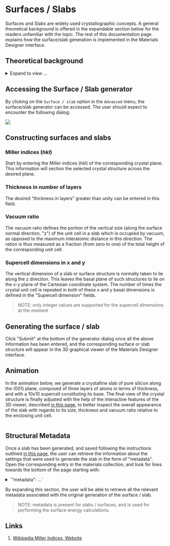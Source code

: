 # Surfaces / Slabs

Surfaces and Slabs are widely used crystallographic concepts. A general theoretical background is offered in the expandable section below for the readers unfamiliar with the topic. The rest of this documentation page explains how the surface/slab generation is implemented in the Materials Designer interface.

## Theoretical background
 
<details markdown="1">
  <summary>
    Expand to view ...
  </summary>

### Miller indices

Crystal surfaces are defined in terms of their Miller indices [[1](#links)]. Miller indices are a set of three integer numbers, conventionally expressed in the form $(hkl)$, which constitutes a convenient shorthand notation to refer to an entire family of lattice planes in a crystal. In particular, a generic set of Miller indices $(hkl)$ denotes the family of planes orthogonal to $h\mathbf {b_{1}} +k\mathbf {b_{2}} +\ell \mathbf {b_{3}}$, where $\mathbf {b_{i}}$ are the basis of the *reciprocal* lattice vectors. However, it is important to caution that the so-defined plane is not always orthogonal to the linear combination of *direct* lattice vectors $h\mathbf {a_{1}} +k\mathbf {a_{2}} +\ell \mathbf {a_{3}}$, since the reciprocal lattice vectors need not be mutually orthogonal. It is therefore convenient to divide the Miller indices by their minimum common denominator. 

### Examples

Some examples of planes with different Miller index labels in cubic crystals are depicted below for reference and illustration purposes. Since the reciprocal lattice vectors are indeed mutually orthogonal in this particular cubic case, the $(hkl)$ planes can effectively be taken to be always perpendicular to the $(hkl)$ direction in the crystal relative to the conventional Cartesian coordinate system.

<img src="/images/Miller_Indices_Felix_Kling.png"/>

### Surface vs Slab

Surface represents an isolated terminal edge of an infinite crystal, whereas a Slab has a finite size and two edges. In practice, when dealing with periodic boundary conditions, a surface is modeled by a slab that is long enough for the electronic states on the edges to be completely independent of each other. 

</details>


## Accessing the Surface / Slab generator

By clicking on the `Surface / slab` option in the `Advanced` menu, the surface/slab generator can be accessed. The user should expect to encounter the following dialog:

<img src="/images/surface-slab-generator.png"/>

## Constructing surfaces and slabs 

### Miller indices $(hkl)$

Start by entering the Miller indices $(hkl)$ of the corresponding crystal plane. This information will section the selected crystal structure across the desired plane. 

### Thickness in number of layers

The desired "thickness in layers" greater than unity can be entered in this field.  

### Vacuum ratio

The vacuum ratio defines the portion of the vertical size (along the surface normal direction, "z") of the unit cell in a slab which is occupied by vacuum, as opposed to the maximum interatomic distance in this direction. The ration is thus measured as a fraction (from zero to one) of the total height of the corresponding unit cell.  

### Supercell dimensions in x and y

The vertical dimension of a slab or surface structure is normally taken to lie along the z direction. This leaves the basal plane of such structures to lie on the x-y plane of the Cartesian coordinate system. The number of times the crystal unit cell is repeated in both of these x and y basal dimensions is defined in the "Supercell dimension" fields.

> NOTE: only integer values are supported for the supercell dimensions at the moment

## Generating the surface / slab

Click "Submit" at the bottom of the generator dialog once all the above information has been entered, and the corresponding surface or slab structure will appear in the 3D graphical viewer of the Materials Designer interface.

## Animation

In the animation below, we generate a crystalline slab of pure silicon along the (001) plane, composed of three layers of atoms in terms of thickness, and with a 10x10 supercell constituting its base. The final view of the crystal structure is finally adjusted with the help of the interactive features of the 3D viewer, described [in this page](../../../materials-designer/3d-editor.md), to better inspect the overall appearance of the slab with regards to its size, thickness and vacuum ratio relative to the enclosing unit cell. 

<img data-gifffer="/images/CreateSurfaceSlab.gif" />


## Structural Metadata

Once a slab has been generated, and saved following the instructions outlined [in this page](../input-output/save.md), the user can retrieve the information about the settings that were used to generate the slab in the form of "metadata". Open the corresponding entry in the materials collection, and look for lines towards the bottom of the page starting with:

<details markdown="1">
  <summary>
     `"metadata": ...`
  </summary> 

```json
{
    "isSlab": true,
    "h": 0,
    "k": 0,
    "l": 1,
    "thickness": 3,
    "vacuumRatio": 0.8,
    "vx": 10,
    "vy": 10,
    "bulkId": "KFpZWcCPMFW2egjau",
    "bulkExabyteId": "e3nJ9g7tLaARSA25g"
}
```
</details>


By expanding this section, the user will be able to retrieve all the relevant metadata associated with the original generation of the surface / slab. 

> NOTE: metadata is present for slabs / surfaces, and is used for performing the surface energy calculations.

<!-- TODO: add a link to a surface energy calculation tutorial above -->

## Links

1. [Wikipedia Miller Indices, Website](https://en.wikipedia.org/wiki/Miller_index)
